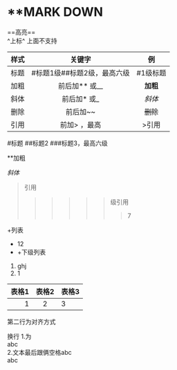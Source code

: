# **MARK DOWN

==高亮==  
^上标^
上面不支持
  
|  样式  |          关键字             |     例     |
| :----: | :------------------------:  |  :------:  |
|  标题  |  #标题1级##标题2级，最高六级  |   #1级标题  |
|  加粗  |             前后加** 或__       |  **加粗**  |
|  斜体  |             前后加* 或_       |    *斜体*  |
|  删除  |             前后加~~         |  ~~删除~~  |
|  引用  |             前加> ，最高           |  >引用  |


#标题
##标题2
###标题3，最高六级

**加粗

*斜体*

>引用
>
>>>>>>级引用
>>>>>>>7


+列表
- 12
- 
  +下级列表
1. ghj
2. 1


|表格1|表格2|表格3|
-:|:-:|:-
|1|2|3|
第二行为对齐方式

换行
1.为</BR>abc</BR>
2.文本最后跟俩空格abc  
abc
